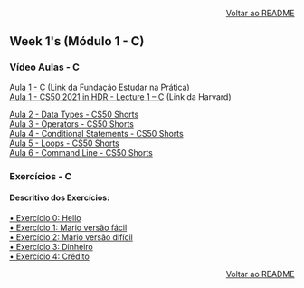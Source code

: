 <p align="right">
   <a href="https://github.com/patyfil/CS50-CC50-Harvard/blob/main/README.md">Voltar ao README</a>
</p>

## Week 1's (Módulo 1 - C)  
### Vídeo Aulas - C
[Aula 1 - C](https://www.youtube.com/watch?v=rCTePooJP_s&t=283s) (Link da Fundação Estudar na Prática)  
[Aula 1 - CS50 2021 in HDR - Lecture 1 – C](https://www.youtube.com/watch?v=URrzmoIyqLw&t=1s) (Link da Harvard)  

[Aula 2 - Data Types - CS50 Shorts](https://www.youtube.com/watch?v=Fc9htmvVZ9U&t=63s)  
[Aula 3 - Operators - CS50 Shorts](https://www.youtube.com/watch?v=f1xZf4iJDWE&t=1s)  
[Aula 4 - Conditional Statements - CS50 Shorts](https://www.youtube.com/watch?v=1wsaV5nVC7g)  
[Aula 5 - Loops - CS50 Shorts](https://www.youtube.com/watch?v=WgX8e_O7eG8)  
[Aula 6 - Command Line - CS50 Shorts](https://www.youtube.com/watch?v=BnJ013X02b8)  

### Exercícios - C
#### Descritivo dos Exercícios: 
[•	Exercício 0: Hello](https://cs50.harvard.edu/x/2022/psets/1/hello/)  
[•	Exercício 1: Mario versão fácil](https://cs50.harvard.edu/x/2022/psets/1/mario/less/)  
[•	Exercício 2: Mario versão difícil](https://cs50.harvard.edu/x/2022/psets/1/mario/more/)  
[•	Exercício 3: Dinheiro](https://cs50.harvard.edu/x/2022/psets/1/cash/)  
[•	Exercício 4: Crédito](https://cs50.harvard.edu/x/2022/psets/1/credit/)  

<p align="right">
   <a href="https://github.com/patyfil/CS50-CC50-Harvard/blob/main/README.md">Voltar ao README</a>
</p>
